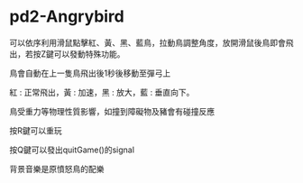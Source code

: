 # pd2-Angrybird
可以依序利用滑鼠點擊紅、黃、黑、藍鳥，拉動鳥調整角度，放開滑鼠後鳥即會飛出，若按Z鍵可以發動特殊功能。

鳥會自動在上一隻鳥飛出後1秒後移動至彈弓上

紅 : 正常飛出，黃 : 加速，黑 : 放大，藍 : 垂直向下。

鳥受重力等物理性質影響，如撞到障礙物及豬會有碰撞反應

按R鍵可以重玩

按Q鍵可以發出quitGame()的signal

背景音樂是原憤怒鳥的配樂
